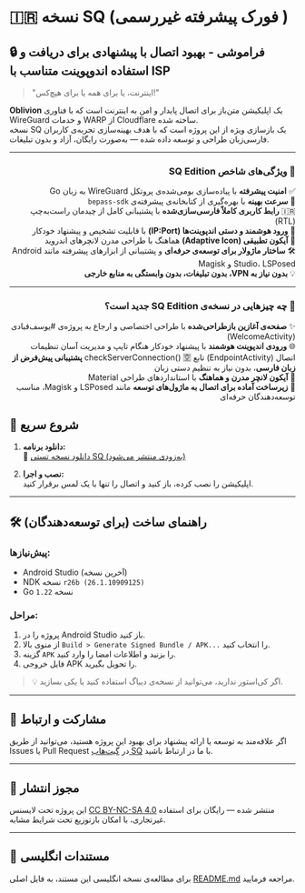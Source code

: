 # 🇮🇷 نسخه SQ (فورک پیشرفته غیررسمی )
## 🔒 فراموشی - بهبود اتصال با پیشنهادی برای دریافت و استفاده اندوپوینت متناسب با ISP

> "اینترنت، یا برای همه یا برای هیچ‌کس!"

**Oblivion** یک اپلیکیشن متن‌باز برای اتصال پایدار و امن به اینترنت است که با فناوری WireGuard و خدمات WARP از Cloudflare ساخته شده.  
نسخه SQ یک بازسازی ویژه از این پروژه است که با هدف بهینه‌سازی تجربه‌ی کاربران فارسی‌زبان طراحی و توسعه داده شده — به‌صورت رایگان، آزاد و بدون تبلیغات.

---
<div dir="rtl" align="right">

### 🎯 ویژگی‌های شاخص SQ Edition

✅ **امنیت پیشرفته** با پیاده‌سازی بومی‌شده‌ی پروتکل WireGuard به زبان Go  
🚀 **سرعت بهینه** با بهره‌گیری از کتابخانه‌ی پیشرفته‌ی `bepass-sdk`  
🇮🇷 **رابط کاربری کاملاً فارسی‌سازی‌شده** با پشتیبانی کامل از چیدمان راست‌به‌چپ (RTL)  
🔧 **ورود هوشمند و دستی اندپوینت‌ها (IP:Port)** با قابلیت تشخیص و پیشنهاد خودکار  
📱 **آیکون تطبیقی (Adaptive Icon)** هماهنگ با طراحی مدرن لانچرهای اندروید  
🛠 **ساختار ماژولار برای توسعه‌ی حرفه‌ای** و پشتیبانی از ابزارهای پیشرفته مانند Android Studio، LSPosed و Magisk  
💡 **بدون نیاز به VPN، بدون تبلیغات، بدون وابستگی به منابع خارجی**

---

### 🧪 چه چیزهایی در نسخه‌ی SQ Edition جدید است؟

✨ **صفحه‌ی آغازین بازطراحی‌شده** با طراحی اختصاصی و ارجاع به پروژه‌ی #یوسف‌قبادی (WelcomeActivity)  
🌐 **ورودی اندپوینت هوشمند** با پیشنهاد خودکار هنگام تایپ و مدیریت آسان تنظیمات اتصال (EndpointActivity)  تابع checkServerConnection()
🈳 **پشتیبانی پیش‌فرض از زبان فارسی**، بدون نیاز به تنظیم دستی زبان  
🧊 **آیکون لانچر مدرن و هماهنگ** با استانداردهای طراحی Material  
🧩 **زیرساخت آماده برای اتصال به ماژول‌های توسعه** مانند LSPosed و Magisk، مناسب توسعه‌دهندگان حرفه‌ای

</div>


## 🚀 شروع سریع

1. **دانلود برنامه:**  
   🔽 [دانلود نسخه تستی SQ (به‌زودی منتشر می‌شود)](https://github.com/SQSh1/oblivion/releases)

2. **نصب و اجرا:**  
   اپلیکیشن را نصب کرده، باز کنید و اتصال را تنها با یک لمس برقرار کنید.

---

## 🛠 راهنمای ساخت (برای توسعه‌دهندگان)

### پیش‌نیازها:
- Android Studio (آخرین نسخه)
- NDK نسخه `r26b (26.1.10909125)`
- Go نسخه `1.22`

### مراحل:
1. پروژه را در Android Studio باز کنید.  
2. از منوی بالا `Build > Generate Signed Bundle / APK...` را انتخاب کنید.  
3. گزینه `APK` را بزنید و اطلاعات امضا را وارد کنید.  
4. فایل خروجی APK را تحویل بگیرید.

> 💡 اگر کی‌استور ندارید، می‌توانید از نسخه‌ی دیباگ استفاده کنید یا یکی بسازید.

---

## 🙌 مشارکت و ارتباط

اگر علاقه‌مند به توسعه یا ارائه پیشنهاد برای بهبود این پروژه هستید، می‌توانید از طریق Issues یا Pull Request در [گیت‌هاب SQ](https://github.com/SQSh1/oblivion) با ما در ارتباط باشید.

---

## 📜 مجوز انتشار

این پروژه تحت لایسنس [CC BY-NC-SA 4.0](https://creativecommons.org/licenses/by-nc-sa/4.0/) منتشر شده — رایگان برای استفاده غیرتجاری، با امکان بازتوزیع تحت شرایط مشابه.

---

## 📘 مستندات انگلیسی

برای مطالعه‌ی نسخه انگلیسی این مستند، به فایل اصلی [README.md](https://github.com/SQSh1/oblivion/blob/main/README.md) مراجعه فرمایید.

